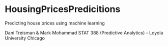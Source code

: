 # HousingPricesPredicitions
Predicting house prices using machine learning

Dani Treisman & Mark Mohammad
STAT 388 (Predictive Analytics) - Loyola University Chicago
